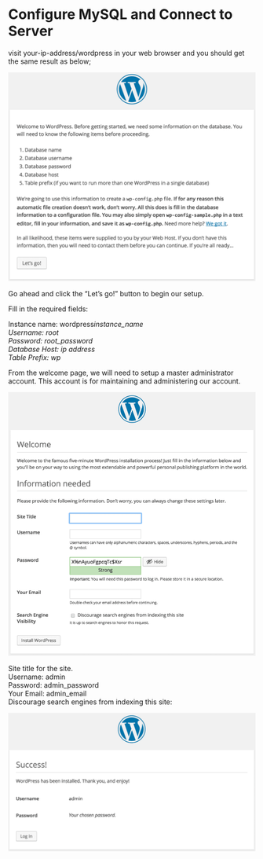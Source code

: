 # Configure MySQL and Connect to Server

visit your-ip-address/wordpress in your web browser and you should get the same result as below;

![image](image/welcome%20to%20wordpress.png)

Go ahead and click the “Let’s go!” button to begin our setup.

Fill in the required fields:

Instance name: wordpress*instance_name  
Username: root  
Password: root_password  
Database Host: ip address  
Table Prefix: wp*

From the welcome page, we will need to setup a master administrator account. This account is for maintaining and administering our account.

![image](image/WP_Install.png)

Site title for the site.  
Username: admin  
Password: admin_password  
Your Email: admin_email  
Discourage search engines from indexing this site:

![image](image/WP_Setup_Complete.png)

